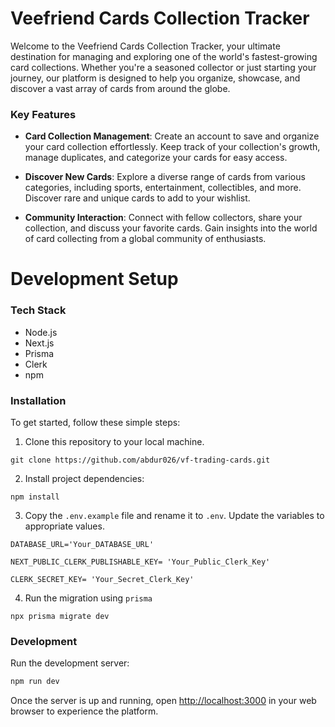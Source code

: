 # **Veefriend Cards Collection Tracker**

Welcome to the Veefriend Cards Collection Tracker, your ultimate destination for managing and exploring one of the world's fastest-growing card collections. Whether you're a seasoned collector or just starting your journey, our platform is designed to help you organize, showcase, and discover a vast array of cards from around the globe. 

### **Key Features**

- **Card Collection Management**: Create an account to save and organize your card collection effortlessly. Keep track of your collection's growth, manage duplicates, and categorize your cards for easy access.

- **Discover New Cards**: Explore a diverse range of cards from various categories, including sports, entertainment, collectibles, and more. Discover rare and unique cards to add to your wishlist.

- **Community Interaction**: Connect with fellow collectors, share your collection, and discuss your favorite cards. Gain insights into the world of card collecting from a global community of enthusiasts.

# Development Setup

### **Tech Stack**
- Node.js
- Next.js
- Prisma
- Clerk
- npm


### **Installation**

To get started, follow these simple steps:

1. Clone this repository to your local machine.

```
git clone https://github.com/abdur026/vf-trading-cards.git
```
2. Install project dependencies: 
```
npm install
```


3. Copy the `.env.example` file and rename it to `.env`. Update the variables to appropriate values. 

```
DATABASE_URL='Your_DATABASE_URL'

NEXT_PUBLIC_CLERK_PUBLISHABLE_KEY= 'Your_Public_Clerk_Key'

CLERK_SECRET_KEY= 'Your_Secret_Clerk_Key'
```

4. Run the migration using `prisma`

```
npx prisma migrate dev
```

### Development 
Run the development server:

```bash
npm run dev
```

Once the server is up and running, open [http://localhost:3000](http://localhost:3000) in your web browser to experience the platform.

